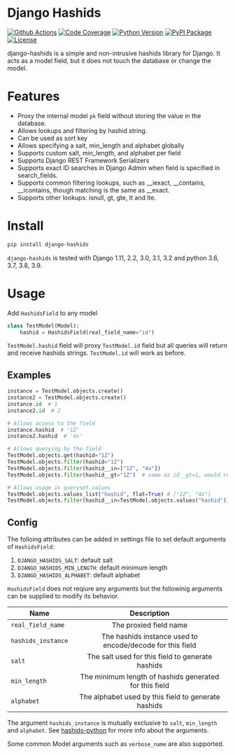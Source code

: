 # Django Hashids
[![Github Actions](https://github.com/ericls/django-hashids/workflows/Build/badge.svg)](https://github.com/ericls/django-hashids/actions)
[![Code Coverage](https://codecov.io/gh/ericls/django-hashids/branch/master/graph/badge.svg)](https://codecov.io/gh/ericls/django-hashids)
[![Python Version](https://img.shields.io/pypi/pyversions/django-hashids.svg)](https://pypi.org/project/django-hashids/)
[![PyPI Package](https://img.shields.io/pypi/v/django-hashids.svg)](https://pypi.org/project/django-hashids/)
[![License](https://img.shields.io/pypi/l/django-hashids.svg)](https://github.com/ericls/django-hashids/blob/master/LICENSE)

django-hashids is a simple and non-intrusive hashids library for Django. It acts as a model field, but it does not touch the database or change the model.

# Features
- Proxy the internal model `pk` field without storing the value in the database.
- Allows lookups and filtering by hashid string.
- Can be used as sort key
- Allows specifying a salt, min_length and alphabet globally
- Supports custom salt, min_length, and alphabet per field
- Supports Django REST Framework Serializers
- Supports exact ID searches in Django Admin when field is specified in search_fields.
- Supports common filtering lookups, such as __iexact, __contains, __icontains, though matching is the same as __exact.
- Supports other lookups: isnull, gt, gte, lt and lte.

# Install

```bash
pip install django-hashids
```

`django-hashids` is tested with Django 1.11, 2.2, 3.0, 3.1, 3.2 and python 3.6, 3.7, 3.8, 3.9.

# Usage

Add `HashidsField` to any model

```python
class TestModel(Model):
    hashid = HashidsField(real_field_name="id")
```

`TestModel.hashid` field will proxy `TestModel.id` field but all queries will return and receive hashids strings. `TestModel.id` will work as before.

## Examples

```python
instance = TestModel.objects.create()
instance2 = TestModel.objects.create()
instance.id  # 1
instance2.id  # 2

# Allows access to the field
instance.hashid  # '1Z'
instance2.hashid  # '4x'

# Allows querying by the field
TestModel.objects.get(hashid="1Z")
TestModel.objects.filter(hashid="1Z")
TestModel.objects.filter(hashid__in=["1Z", "4x"])
TestModel.objects.filter(hashid__gt="1Z")  # same as id__gt=1, would return instance 2

# Allows usage in queryset.values
TestModel.objects.values_list("hashid", flat=True) # ["1Z", "4x"]
TestModel.objects.filter(hashid__in=TestModel.objects.values("hashid"))

```

## Config

The folloing attributes can be added in settings file to set default arguments of `HashidsField`:
1. `DJANGO_HASHIDS_SALT`: default salt
2. `DJANGO_HASHIDS_MIN_LENGTH`: default minimum length
3. `DJANGO_HASHIDS_ALPHABET`: default alphabet

`HashidsField` does not reqiure any arguments but the followinig arguments can be supplied to modify its behavior.

| Name               |                        Description                        |
| ------------------ | :-------------------------------------------------------: |
| `real_field_name`  |                  The proxied field name                   |
| `hashids_instance` | The hashids instance used to encode/decode for this field |
| `salt`             |     The salt used for this field to generate hashids      |
| `min_length`       |  The minimum length of hashids generated for this field   |
| `alphabet`         |    The alphabet used by this field to generate hashids    |

The argument `hashids_instance` is mutually exclusive to `salt`, `min_length` and `alphabet`. See [hashids-python](https://github.com/davidaurelio/hashids-python) for more info about the arguments.

Some common Model arguments such as `verbose_name` are also supported.
